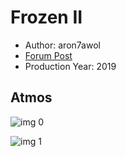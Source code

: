 # Frozen II

* Author: aron7awol
* [Forum Post](https://www.avsforum.com/threads/bass-eq-for-filtered-movies.2995212/post-59240060)
* Production Year: 2019

## Atmos

![img 0](https://i.imgur.com/vygs4UF.jpg)

![img 1](https://i.imgur.com/qjJMSYa.jpg)

